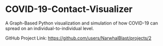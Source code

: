# COVID-19-Contact-Visualizer
A Graph-Based Python visualization and simulation of how COVID-19 can spread on an individual-to-individual level.

GitHub Project Link: https://github.com/users/NarwhalBlast/projects/2
